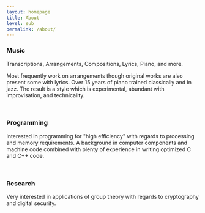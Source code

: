```yaml
---
layout: homepage
title: About
level: sub
permalink: /about/
---
```


<h3>Music</h3>
<p>Transcriptions, Arrangements, Compositions, Lyrics, Piano, and more.</p>
<p>Most frequently work on arrangements though original works are also present some with lyrics. Over 15 years of piano trained classically and in jazz. The result is a style which is
experimental, abundant with improvisation, and technicality.</p>
<br>

<h3>Programming</h3>
<p>Interested in programming for "high efficiency" with regards to processing and memory requirements. A background in computer
components and machine code combined with plenty of experience in writing optimized C and C++
code.</p>
<br>

<h3>Research</h3>
<p>Very interested in applications of group theory with regards to cryptography and
digital security.</p>


